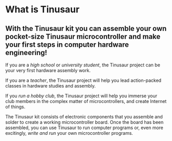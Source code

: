# What is Tinusaur 

## With the Tinusaur kit you can assemble your own pocket-size Tinusaur microcontroller and make your first steps in computer hardware engineering!

If you are a _high school_ or _university student_, the Tinusaur project can be your very first hardware assembly work.

If you are a _teacher_, the Tinusaur project will help you lead action-packed classes in hardware studies and assembly.

If you _run a hobby club_, the Tinusaur project will help you immerse your club members in the complex matter of microcontrollers, and create Internet of things.

The Tinusaur kit consists of electronic components that you assemble and solder to create a working microcontroller board. Once the board has been assembled, you can use Tinusaur to run computer programs or, even more excitingly, _write and run_ your own microcontroller programs.
